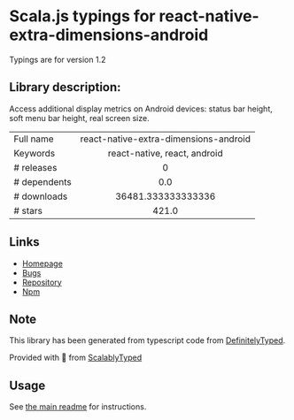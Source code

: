 
# Scala.js typings for react-native-extra-dimensions-android

Typings are for version 1.2

## Library description:
Access additional display metrics on Android devices: status bar height, soft menu bar height, real screen size.

|                    |                 |
| ------------------ | :-------------: |
| Full name          | react-native-extra-dimensions-android |
| Keywords           | react-native, react, android |
| # releases         | 0 |
| # dependents       | 0.0 |
| # downloads        | 36481.333333333336 |
| # stars            | 421.0 |

## Links
- [Homepage](https://github.com/Sunhat/react-native-extra-dimensions-android#readme)
- [Bugs](https://github.com/Sunhat/react-native-extra-dimensions-android/issues)
- [Repository](https://github.com/Sunhat/react-native-extra-dimensions-android)
- [Npm](https://www.npmjs.com/package/react-native-extra-dimensions-android)
    


## Note
This library has been generated from typescript code from [DefinitelyTyped](https://definitelytyped.org).

Provided with :purple_heart: from [ScalablyTyped](https://github.com/oyvindberg/ScalablyTyped)

## Usage
See [the main readme](../../readme.md) for instructions.


